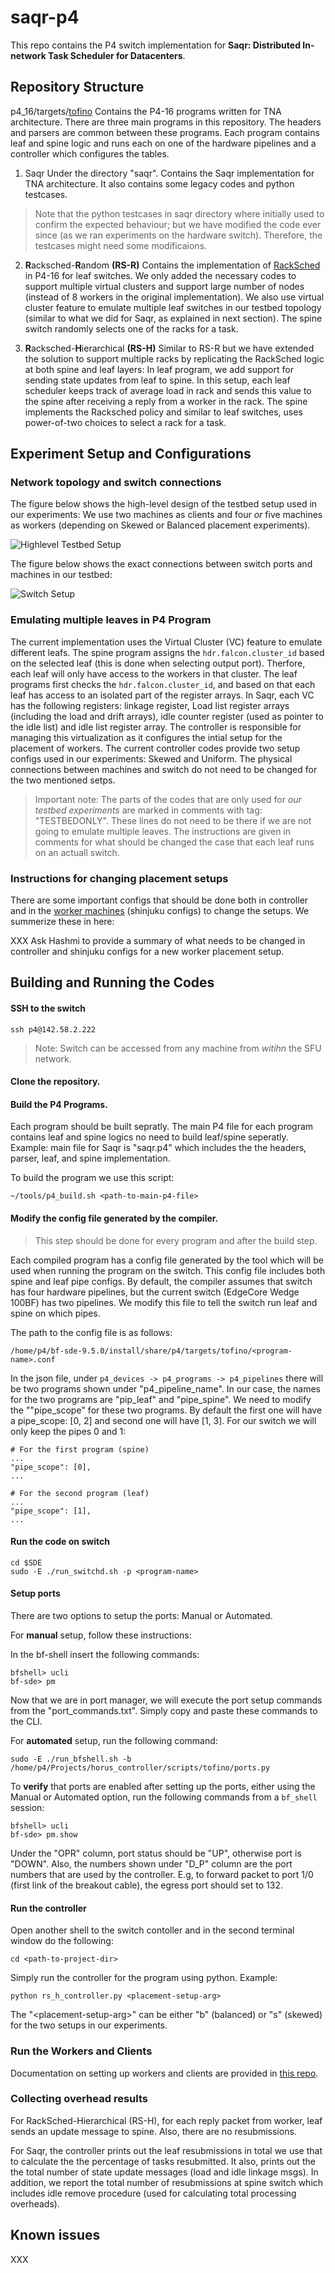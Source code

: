 
# saqr-p4
This repo contains the P4 switch implementation for **Saqr: Distributed In-network Task Scheduler for Datacenters**.

## Repository Structure

p4_16/targets/[tofino](https://github.com/parhamyassini/saqr-p4/tree/master/p4_16/targets/tofino) Contains the P4-16 programs written for TNA architecture. 
There are three main programs in this repository. The headers and parsers are common between these programs. Each program contains leaf and spine logic and runs each on one of the hardware pipelines and a controller which configures the tables.  
1. Saqr
Under the directory "saqr". Contains the Saqr implementation for TNA architecture. It also contains some legacy codes and python testcases. 
>Note that the python testcases in saqr directory where initially used to confirm the expected behaviour; but we have modified the code ever since (as we ran experiments on the hardware switch). Therefore, the testcases might need some modificaions.
 
2. **R**acksched-**R**andom **(RS-R)**
 Contains the implementation of [RackSched](https://github.com/netx-repo/RackSched) in P4-16 for leaf switches. We only added the necessary codes to support multiple virtual clusters and support large number of nodes (instead of 8 workers in the original implementation). We also use virtual cluster feature to emulate multiple leaf switches in our testbed topology (similar to what we did for Saqr, as explained in next section). 
The spine switch randomly selects one of the racks for a task.

3. **R**acksched-**H**ierarchical **(RS-H)**
 Similar to RS-R but we have extended the solution to support multiple racks by replicating the RackSched logic at both spine and leaf layers:
In leaf program, we add support for sending state updates from leaf to spine. In this setup, each leaf scheduler keeps track of average load in rack and sends this value to the spine after receiving a reply from a worker in the rack.
The spine implements the Racksched policy and similar to leaf switches, uses power-of-two choices to select a rack for a task. 

## Experiment Setup and Configurations
### Network topology and switch connections
The figure below shows the high-level design of the testbed setup used in our experiments: 
We use two machines as clients and four *or* five machines as workers (depending on Skewed or Balanced placement experiments).

![Highlevel Testbed Setup](./figs/testbed_setup.png)

The figure below shows the exact connections between switch ports and machines in our testbed:

![Switch Setup](./figs/switch_connection_setup.png)

### Emulating multiple leaves in P4 Program
The current implementation uses the Virtual Cluster (VC) feature to emulate different leafs. The spine program assigns the ```hdr.falcon.cluster_id``` based on the selected leaf (this is done when selecting output port). Therfore, each leaf will only have access to the workers in that cluster. 
 The leaf programs first checks the ```hdr.falcon.cluster_id```, and based on that each leaf has access to an isolated part of the register arrays. In Saqr, each VC has the following registers:   linkage register, Load list register arrays (including the load and drift arrays), idle counter register (used as pointer to the idle list) and idle list register array. 
The controller is responsible for managing this virtualization as it configures the intial setup for the placement of workers. The current controller codes provide two setup configs used in our experiments: Skewed and Uniform.
The physical connections between machines and switch do not need to be changed for the two mentioned setps.
> Important note: The parts of the codes that are only used for *our testbed experiments* are marked in comments with tag: "TESTBEDONLY". These lines do not need to be there if we are not going to emulate multiple leaves. The instructions are given in comments for what should be changed the case that each leaf runs on an actuall switch.

### Instructions for changing placement setups
There are some important configs that should be done both in controller and in the [worker machines](https://github.com/parhamyassini/saqr-app-eval) (shinjuku configs) to change the setups.
We summerize these in here:

XXX Ask Hashmi to provide a summary of what needs to be changed in controller and shinjuku configs for a new worker placement setup. 

## Building and Running the Codes

#### SSH to the switch 
```
ssh p4@142.58.2.222
```
> Note: Switch can be accessed from any machine from *witihn* the SFU network. 

#### Clone the repository.

#### Build the P4 Programs.
Each program should be built sepratly. The main P4 file for each program contains leaf and spine logics no need to build leaf/spine seperatly. Example: main file for Saqr is "saqr.p4" which includes the the headers, parser, leaf, and spine implementation.

To build the program we use this script:
```
~/tools/p4_build.sh <path-to-main-p4-file>
```

#### Modify the config file generated by the compiler.
> This step should be done for every program and after the build step.

Each compiled program has a config file generated by the tool which will be used when running the program on the switch. This config file includes both spine and leaf pipe configs. By default, the compiler assumes that switch has four hardware pipelines, but the current switch (EdgeCore Wedge 100BF) has two pipelines. We modify this file to tell the switch run leaf and spine on which pipes. 

The path to the config file is as follows:
```
/home/p4/bf-sde-9.5.0/install/share/p4/targets/tofino/<program-name>.conf
```
In the json file, under ```p4_devices -> p4_programs -> p4_pipelines``` there will be two programs shown under "p4_pipeline_name". In our case, the names for the two programs are "pip_leaf" and "pipe_spine". We need to modify the ""pipe_scope" for these two programs. By default the first one will have a pipe_scope: [0, 2] and second one will have [1, 3]. 
For our switch we will only keep the pipes 0 and 1: 
```
# For the first program (spine)
...
"pipe_scope": [0],
...

# For the second program (leaf)
...
"pipe_scope": [1],
...
``` 

#### Run the code on switch
```
cd $SDE
sudo -E ./run_switchd.sh -p <program-name>
```

#### Setup ports

There are two options to setup the ports: Manual or Automated.

For **manual** setup, follow these instructions:

In the bf-shell insert the following commands:
```
bfshell> ucli
bf-sde> pm
```

Now that we are in port manager, we will execute the port setup commands from the "port_commands.txt".
Simply copy and paste these commands to the CLI. 

For **automated** setup, run the following command:
```
sudo -E ./run_bfshell.sh -b /home/p4/Projects/horus_controller/scripts/tofino/ports.py
```


To **verify** that ports are enabled after setting up the ports, either using the Manual or Automated option, run the following commands from a ```bf_shell``` session:
```
bfshell> ucli
bf-sde> pm.show
```

Under the "OPR" column,  port status should be "UP", otherwise port is "DOWN". Also, the numbers shown under "D_P" column are the port numbers that are used by the controller. E.g, to forward packet to port 1/0 (first link of the breakout cable), the egress port should set to 132. 

#### Run the controller
Open another shell to the switch contoller and in the second terminal window do the following:

```
cd <path-to-project-dir>
```
Simply run the controller for the program using python. Example:
```
python rs_h_controller.py <placement-setup-arg>
```
The "\<placement-setup-arg\>" can be either "b" (balanced) or "s" (skewed) for the two setups in our experiments.

### Run the Workers and Clients
Documentation on setting up workers and clients are provided in [this repo](https://github.com/parhamyassini/saqr-app-eval).

### Collecting overhead results
For RackSched-Hierarchical (RS-H), for each reply packet from worker, leaf sends an update message to spine. Also, there are no resubmissions.

For Saqr, the controller prints out the leaf resubmissions in total we use that to calculate the the percentage of tasks resubmitted. It also, prints out the the total number of state update messages (load and idle linkage msgs). In addition, we report the total number of resubmissions at spine switch which includes idle remove procedure (used for calculating total processing overheads).

## Known issues
 XXX
